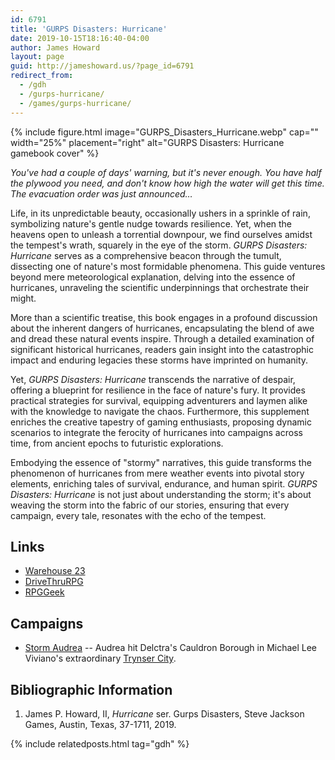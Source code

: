 ```yaml
---
id: 6791
title: 'GURPS Disasters: Hurricane'
date: 2019-10-15T18:16:40-04:00
author: James Howard
layout: page
guid: http://jameshoward.us/?page_id=6791
redirect_from:
  - /gdh
  - /gurps-hurricane/
  - /games/gurps-hurricane/
---
```


{% include figure.html image="GURPS_Disasters_Hurricane.webp" cap="" width="25%" 
   placement="right" alt="GURPS Disasters: Hurricane gamebook cover" %}

_You've had a couple of days' warning, but it's never enough. You
have half the plywood you need, and don't know how high the water
will get this time. The evacuation order was just announced…_

Life, in its unpredictable beauty, occasionally ushers in a sprinkle
of rain, symbolizing nature's gentle nudge towards resilience. Yet,
when the heavens open to unleash a torrential downpour, we find
ourselves amidst the tempest's wrath, squarely in the eye of the
storm. _GURPS Disasters: Hurricane_ serves as a comprehensive beacon
through the tumult, dissecting one of nature's most formidable
phenomena. This guide ventures beyond mere meteorological explanation,
delving into the essence of hurricanes, unraveling the scientific
underpinnings that orchestrate their might.

More than a scientific treatise, this book engages in a profound
discussion about the inherent dangers of hurricanes, encapsulating
the blend of awe and dread these natural events inspire. Through a
detailed examination of significant historical hurricanes, readers
gain insight into the catastrophic impact and enduring legacies
these storms have imprinted on humanity.

Yet, _GURPS Disasters: Hurricane_ transcends the narrative of
despair, offering a blueprint for resilience in the face of nature's
fury. It provides practical strategies for survival, equipping
adventurers and laymen alike with the knowledge to navigate the
chaos. Furthermore, this supplement enriches the creative tapestry
of gaming enthusiasts, proposing dynamic scenarios to integrate the
ferocity of hurricanes into campaigns across time, from ancient
epochs to futuristic explorations.

Embodying the essence of "stormy" narratives, this guide transforms
the phenomenon of hurricanes from mere weather events into pivotal
story elements, enriching tales of survival, endurance, and human
spirit. _GURPS Disasters: Hurricane_ is not just about understanding
the storm; it's about weaving the storm into the fabric of our
stories, ensuring that every campaign, every tale, resonates with
the echo of the tempest.

## Links

*   [Warehouse 23](http://www.warehouse23.com/products/gurps-disasters-hurricane)
*   [DriveThruRPG](https://www.drivethrurpg.com/product/310259/)
*   [RPGGeek](https://rpggeek.com/rpgitem/296637/hurricane)

## Campaigns

* [Storm Audrea](https://trynser.fandom.com/wiki/Storm_Audrea) --
  Audrea hit Delctra's Cauldron Borough in Michael Lee Viviano's
  extraordinary [Trynser City](https://trynser.fandom.com/wiki/Citadel%27s_Reach).

## Bibliographic Information

1. James P. Howard, II, _Hurricane_ ser. Gurps Disasters, Steve Jackson Games, Austin, Texas, 37-1711, 2019.

{% include relatedposts.html tag="gdh" %}
